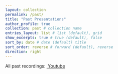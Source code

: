 ```yaml
---
layout: collection
permalink: /past/
title: "Past Presentations"
author_profile: true
collection: past # collection name
entries_layout: list # list (default), grid
show_excerpts: true # true (default), false
sort_by: date # date (default) title
sort_order: reverse # forward (default), reverse
direction: right
---
```


All past recordings: <a class="btn youtube-channel-button" href="https://www.youtube.com/channel/UCspapbPlDQn1Tc7Pym2KMTw/videos" target="_blank" rel="nofollow noopener noreferrer"><i class="fab fa-youtube" aria-hidden="true"></i>&nbsp;Youtube</a>